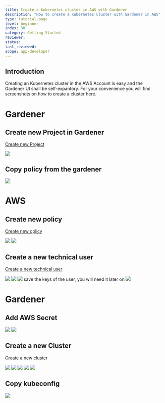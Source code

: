 ```yaml
---
title: Create a kubernetes cluster in AWS with Gardener
description: "How to create a Kubernetes Cluster with Gardener in AWS"
type: tutorial-page
level: beginner
index: 30
category: Getting Started
reviewer:
status:
last_reviewed:
scope: app-developer
---
```


## Introduction
Creating an Kubernetes cluster in the AWS Account is easy and the Gardener UI shall be self-expantory.
For your convenience you will find screenshots on how to create a cluster here.

# Gardener
## Create new Project in Gardener

[Create new Project](https://dashboard.garden.canary.k8s.ondemand.com/login)

<img src="new_gardener_project.jpg">


## Copy policy from the gardener

<img src="gardener_copy_policy.jpg">

# AWS

## Create new policy
[Create new oplicy](https://console.aws.amazon.com/iam/home?#/policies)

<img src="create_policy.jpg">

<img src="review_policy.jpg">

## Create a new technical user
[Create a new technical user](https://console.aws.amazon.com/iam/home?#/users$new?step=details)

<img src="adduser.jpg">

<img src="attachpolicy.jpg">

<img src="finishuser.jpg">
save the keys of the user, you will need it later on


<img src="savekeys.jpg">

# Gardener
## Add AWS Secret
<img src="add_AWS_Secret.jpg">

<img src="secret_stored.jpg">

## Create a new Cluster
[Create a new cluster](https://dashboard.garden.canary.k8s.ondemand.com)

<img src="new_cluster.jpg">

<img src="create_cluster2.jpg">

<img src="create_cluster3.jpg">

<img src="create_cluster4.jpg">

<img src="create_cluster5.jpg">


## Copy kubeconfig
<img src="copy_kubeconfig.jpg">
